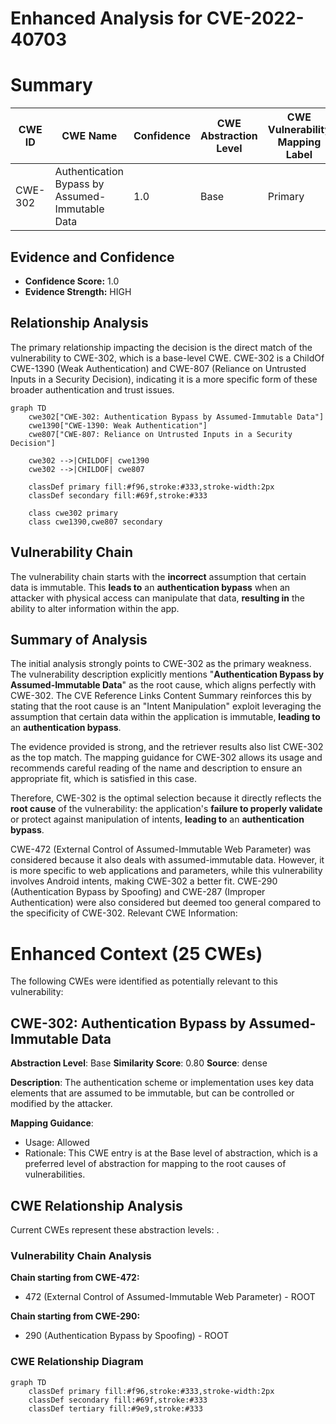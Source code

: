 # Enhanced Analysis for CVE-2022-40703

# Summary
| CWE ID | CWE Name | Confidence | CWE Abstraction Level | CWE Vulnerability Mapping Label | CWE-Vulnerability Mapping Notes |
|---|---|---|---|---|---|
| CWE-302 | Authentication Bypass by Assumed-Immutable Data | 1.0 | Base | Primary | Allowed |

## Evidence and Confidence

*   **Confidence Score:** 1.0
*   **Evidence Strength:** HIGH

## Relationship Analysis
The primary relationship impacting the decision is the direct match of the vulnerability to CWE-302, which is a base-level CWE. CWE-302 is a ChildOf CWE-1390 (Weak Authentication) and CWE-807 (Reliance on Untrusted Inputs in a Security Decision), indicating it is a more specific form of these broader authentication and trust issues.

```mermaid
graph TD
    cwe302["CWE-302: Authentication Bypass by Assumed-Immutable Data"]
    cwe1390["CWE-1390: Weak Authentication"]
    cwe807["CWE-807: Reliance on Untrusted Inputs in a Security Decision"]
    
    cwe302 -->|CHILDOF| cwe1390
    cwe302 -->|CHILDOF| cwe807
    
    classDef primary fill:#f96,stroke:#333,stroke-width:2px
    classDef secondary fill:#69f,stroke:#333
    
    class cwe302 primary
    class cwe1390,cwe807 secondary
```

## Vulnerability Chain
The vulnerability chain starts with the **incorrect** assumption that certain data is immutable. This **leads to** an **authentication bypass** when an attacker with physical access can manipulate that data, **resulting in** the ability to alter information within the app.

## Summary of Analysis
The initial analysis strongly points to CWE-302 as the primary weakness. The vulnerability description explicitly mentions "**Authentication Bypass by Assumed-Immutable Data**" as the root cause, which aligns perfectly with CWE-302. The CVE Reference Links Content Summary reinforces this by stating that the root cause is an "Intent Manipulation" exploit leveraging the assumption that certain data within the application is immutable, **leading to** an **authentication bypass**.

The evidence provided is strong, and the retriever results also list CWE-302 as the top match. The mapping guidance for CWE-302 allows its usage and recommends careful reading of the name and description to ensure an appropriate fit, which is satisfied in this case.

Therefore, CWE-302 is the optimal selection because it directly reflects the **root cause** of the vulnerability: the application's **failure to properly validate** or protect against manipulation of intents, **leading to** an **authentication bypass**.

CWE-472 (External Control of Assumed-Immutable Web Parameter) was considered because it also deals with assumed-immutable data. However, it is more specific to web applications and parameters, while this vulnerability involves Android intents, making CWE-302 a better fit. CWE-290 (Authentication Bypass by Spoofing) and CWE-287 (Improper Authentication) were also considered but deemed too general compared to the specificity of CWE-302.
Relevant CWE Information:

# Enhanced Context (25 CWEs)
The following CWEs were identified as potentially relevant to this vulnerability:

## CWE-302: Authentication Bypass by Assumed-Immutable Data
**Abstraction Level**: Base
**Similarity Score**: 0.80
**Source**: dense

**Description**:
The authentication scheme or implementation uses key data elements that are assumed to be immutable, but can be controlled or modified by the attacker.

**Mapping Guidance**:
- Usage: Allowed
- Rationale: This CWE entry is at the Base level of abstraction, which is a preferred level of abstraction for mapping to the root causes of vulnerabilities.


## CWE Relationship Analysis

Current CWEs represent these abstraction levels: .


### Vulnerability Chain Analysis

**Chain starting from CWE-472:**
- 472 (External Control of Assumed-Immutable Web Parameter) - ROOT


**Chain starting from CWE-290:**
- 290 (Authentication Bypass by Spoofing) - ROOT



### CWE Relationship Diagram

```mermaid
graph TD
    classDef primary fill:#f96,stroke:#333,stroke-width:2px
    classDef secondary fill:#69f,stroke:#333
    classDef tertiary fill:#9e9,stroke:#333
```
